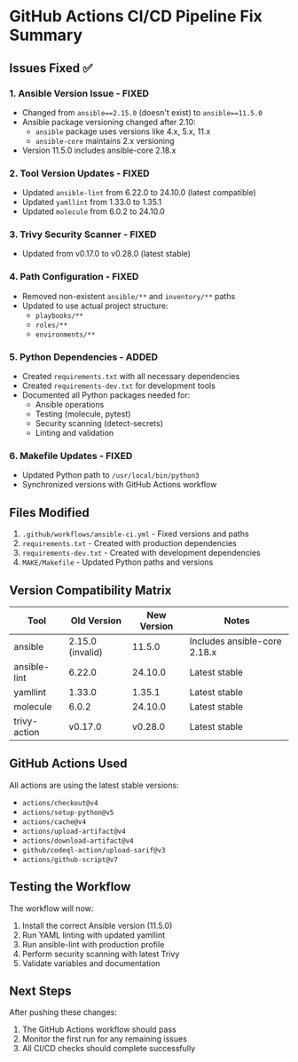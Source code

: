 # GitHub Actions CI/CD Pipeline Fix Summary

## Issues Fixed ✅

### 1. **Ansible Version Issue** - FIXED
- Changed from `ansible==2.15.0` (doesn't exist) to `ansible==11.5.0`
- Ansible package versioning changed after 2.10:
  - `ansible` package uses versions like 4.x, 5.x, 11.x
  - `ansible-core` maintains 2.x versioning
- Version 11.5.0 includes ansible-core 2.18.x

### 2. **Tool Version Updates** - FIXED
- Updated `ansible-lint` from 6.22.0 to 24.10.0 (latest compatible)
- Updated `yamllint` from 1.33.0 to 1.35.1
- Updated `molecule` from 6.0.2 to 24.10.0

### 3. **Trivy Security Scanner** - FIXED
- Updated from v0.17.0 to v0.28.0 (latest stable)

### 4. **Path Configuration** - FIXED
- Removed non-existent `ansible/**` and `inventory/**` paths
- Updated to use actual project structure:
  - `playbooks/**`
  - `roles/**`
  - `environments/**`

### 5. **Python Dependencies** - ADDED
- Created `requirements.txt` with all necessary dependencies
- Created `requirements-dev.txt` for development tools
- Documented all Python packages needed for:
  - Ansible operations
  - Testing (molecule, pytest)
  - Security scanning (detect-secrets)
  - Linting and validation

### 6. **Makefile Updates** - FIXED
- Updated Python path to `/usr/local/bin/python3`
- Synchronized versions with GitHub Actions workflow

## Files Modified

1. `.github/workflows/ansible-ci.yml` - Fixed versions and paths
2. `requirements.txt` - Created with production dependencies
3. `requirements-dev.txt` - Created with development dependencies
4. `MAKE/Makefile` - Updated Python paths and versions

## Version Compatibility Matrix

| Tool | Old Version | New Version | Notes |
|------|------------|-------------|-------|
| ansible | 2.15.0 (invalid) | 11.5.0 | Includes ansible-core 2.18.x |
| ansible-lint | 6.22.0 | 24.10.0 | Latest stable |
| yamllint | 1.33.0 | 1.35.1 | Latest stable |
| molecule | 6.0.2 | 24.10.0 | Latest stable |
| trivy-action | v0.17.0 | v0.28.0 | Latest stable |

## GitHub Actions Used

All actions are using the latest stable versions:
- `actions/checkout@v4`
- `actions/setup-python@v5`
- `actions/cache@v4`
- `actions/upload-artifact@v4`
- `actions/download-artifact@v4`
- `github/codeql-action/upload-sarif@v3`
- `actions/github-script@v7`

## Testing the Workflow

The workflow will now:
1. Install the correct Ansible version (11.5.0)
2. Run YAML linting with updated yamllint
3. Run ansible-lint with production profile
4. Perform security scanning with latest Trivy
5. Validate variables and documentation

## Next Steps

After pushing these changes:
1. The GitHub Actions workflow should pass
2. Monitor the first run for any remaining issues
3. All CI/CD checks should complete successfully